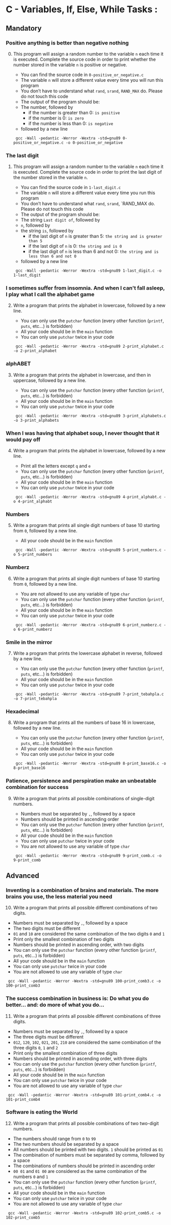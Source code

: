 # C - Variables, If, Else, While Tasks :


## Mandatory


### Positive anything is better than negative nothing

0. This program will assign a random number to the variable `n` each time it is executed. Complete the source code in order to print whether the number stored in the variable `n` is positive or negative.
   - You can find the source code in `0-positive_or_negative.c`
   - The variable `n` will store a different value every time you will run this program
   - You don’t have to understand what `rand`, `srand`, `RAND_MAX` do. Please do not touch this code
   - The output of the program should be:
	* The number, followed by
		- if the number is greater than 0: `is positive`
		- if the number is 0: `is zero`
		- if the number is less than 0: `is negative`
	* followed by a new line

   ```{bash}
    gcc -Wall -pedantic -Werror -Wextra -std=gnu89 0-positive_or_negative.c -o 0-positive_or_negative	
   ```

### The last digit

1. This program will assign a random number to the variable `n` each time it is executed. Complete the source code in order to print the last digit of the number stored in the variable `n`.
   - You can find the source code in `1-last_digit.c`
   - The variable `n` will store a different value every time you run this program
   - You don’t have to understand what `rand`, `srand`, `RAND_MAX do. Please do not touch this code
   - The output of the program should be:
	* The string `Last digit of`, followed by
	* `n`, followed by
	* the string `is`, followed by
		- if the last digit of `n` is greater than 5: `the string and is greater than 5`
		- if the last digit of `n` is 0: `the string and is 0`
		- if the last digit of `n` is less than 6 and not 0: `the string and is less than 6 and not 0`
	* followed by a new line

   ```{bash}
    gcc -Wall -pedantic -Werror -Wextra -std=gnu89 1-last_digit.c -o 1-last_digit
   ```

### I sometimes suffer from insomnia. And when I can't fall asleep, I play what I call the alphabet game

2. Write a program that prints the alphabet in lowercase, followed by a new line.
   - You can only use the `putchar` function (every other function (`printf`, `puts`, etc…) is forbidden)
   - All your code should be in the `main` function
   - You can only use `putchar` twice in your code

   ```{bash}
    gcc -Wall -pedantic -Werror -Wextra -std=gnu89 2-print_alphabet.c -o 2-print_alphabet
   ```

### alphABET

3. Write a program that prints the alphabet in lowercase, and then in uppercase, followed by a new line.
   - You can only use the `putchar` function (every other function (`printf`, `puts`, etc…) is forbidden)
   - All your code should be in the `main` function
   - You can only use `putchar` twice in your code

   ```{bash}
    gcc -Wall -pedantic -Werror -Wextra -std=gnu89 3-print_alphabets.c -o 3-print_alphabets
   ```

### When I was having that alphabet soup, I never thought that it would pay off

4. Write a program that prints the alphabet in lowercase, followed by a new line.
   - Print all the letters except `q` and `e`
   - You can only use the `putchar` function (every other function (`printf`, `puts`, etc…) is forbidden)
   - All your code should be in the `main` function
   - You can only use `putchar` twice in your code

   ```{bash}
    gcc -Wall -pedantic -Werror -Wextra -std=gnu89 4-print_alphabt.c -o 4-print_alphabt
   ```

### Numbers

5. Write a program that prints all single digit numbers of base 10 starting from `0`, followed by a new line.
   - All your code should be in the `main` function

   ```{bash}
    gcc -Wall -pedantic -Werror -Wextra -std=gnu89 5-print_numbers.c -o 5-print_numbers
   ```

### Numberz

6. Write a program that prints all single digit numbers of base 10 starting from `0`, followed by a new line.
   - You are not allowed to use any variable of type `char`
   - You can only use the `putchar` function (every other function (`printf`, `puts`, etc…) is forbidden)
   - All your code should be in the `main` function
   - You can only use `putchar` twice in your code

   ```{bash}
    gcc -Wall -pedantic -Werror -Wextra -std=gnu89 6-print_numberz.c -o 6-print_numberz
   ```

### Smile in the mirror

7. Write a program that prints the lowercase alphabet in reverse, followed by a new line.
   - You can only use the `putchar` function (every other function (`printf`, `puts`, etc…) is forbidden)
   - All your code should be in the `main` function
   - You can only use `putchar` twice in your code

   ```{bash}
    gcc -Wall -pedantic -Werror -Wextra -std=gnu89 7-print_tebahpla.c -o 7-print_tebahpla
   ```

### Hexadecimal

8. Write a program that prints all the numbers of base 16 in lowercase, followed by a new line.
   - You can only use the `putchar` function (every other function (`printf`, `puts`, etc…) is forbidden)
   - All your code should be in the `main` function
   - You can only use `putchar` twice in your code

   ```{bash}
    gcc -Wall -pedantic -Werror -Wextra -std=gnu89 8-print_base16.c -o 8-print_base16
   ```

### Patience, persistence and perspiration make an unbeatable combination for success

9. Write a program that prints all possible combinations of single-digit numbers.
   - Numbers must be separated by `,`, followed by a space
   - Numbers should be printed in ascending order
   - You can only use the `putchar` function (every other function (`printf`, `puts`, etc…) is forbidden)
   - All your code should be in the `main` function
   - You can only use `putchar` twice in your code
   - You are not allowed to use any variable of type `char`

   ```{bash}
    gcc -Wall -pedantic -Werror -Wextra -std=gnu89 9-print_comb.c -o 9-print_comb
   ```



## Advanced



### Inventing is a combination of brains and materials. The more brains you use, the less material you need

10. Write a program that prints all possible different combinations of two digits.
   - Numbers must be separated by `,`, followed by a space
   - The two digits must be different
   - `01` and `10` are considered the same combination of the two digits `0` and `1`
   - Print only the smallest combination of two digits
   - Numbers should be printed in ascending order, with two digits
   - You can only use the `putchar` function (every other function (`printf`, `puts`, etc…) is forbidden)
   - All your code should be in the `main` function
   - You can only use `putchar` twice in your code
   - You are not allowed to use any variable of type `char`

   ```{bash}
    gcc -Wall -pedantic -Werror -Wextra -std=gnu89 100-print_comb3.c -o 100-print_comb3
   ```

### The success combination in business is: Do what you do better... and: do more of what you do...

11. Write a program that prints all possible different combinations of three digits.
   - Numbers must be separated by `,`, followed by a space
   - The three digits must be different
   - `012`, `120`, `102`, `021`, `201`, `210` are considered the same combination of the three digits `0`, `1` and `2`
   - Print only the smallest combination of three digits
   - Numbers should be printed in ascending order, with three digits
   - You can only use the `putchar` function (every other function (`printf`, `puts`, etc…) is forbidden)
   - All your code should be in the `main` function
   - You can only use `putchar` twice in your code
   - You are not allowed to use any variable of type `char`

   ```{bash}
    gcc -Wall -pedantic -Werror -Wextra -std=gnu89 101-print_comb4.c -o 101-print_comb4
   ```

### Software is eating the World

12. Write a program that prints all possible combinations of two two-digit numbers.
   - The numbers should range from `0` to `99`
   - The two numbers should be separated by a space
   - All numbers should be printed with two digits. `1` should be printed as `01`
   - The combination of numbers must be separated by comma, followed by a space
   - The combinations of numbers should be printed in ascending order
   - `00 01` and `01 00` are considered as the same combination of the numbers `0` and `1`
   - You can only use the `putchar` function (every other function (`printf`, `puts`, etc…) is forbidden)
   - All your code should be in the `main` function
   - You can only use `putchar` twice in your code
   - You are not allowed to use any variable of type `char`

   ```{bash}
    gcc -Wall -pedantic -Werror -Wextra -std=gnu89 102-print_comb5.c -o 102-print_comb5
   ```
